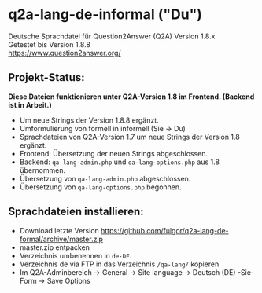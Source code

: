 # q2a-lang-de-informal ("Du")

Deutsche Sprachdatei für Question2Answer (Q2A) Version 1.8.x  
Getestet bis Version 1.8.8  
https://www.question2answer.org/

## Projekt-Status: ##
**Diese Dateien funktionieren unter Q2A-Version 1.8 im Frontend. (Backend ist in Arbeit.)**

* Um neue Strings der Version 1.8.8 ergänzt.
* Umformulierung von formell in informell (Sie -> Du)
* Sprachdateien von Q2A-Version 1.7 um neue Strings der Version 1.8 ergänzt.
* Frontend: Übersetzung der neuen Strings abgeschlossen.
* Backend: `qa-lang-admin.php` und `qa-lang-options.php` aus 1.8 übernommen.
* Übersetzung von `qa-lang-admin.php` abgeschlossen.
* Übersetzung von `qa-lang-options.php` begonnen.

## Sprachdateien installieren: ##

* Download letzte Version https://github.com/fulgor/q2a-lang-de-formal/archive/master.zip
* master.zip entpacken
* Verzeichnis umbenennen in `de-DE`.
* Verzeichnis de via FTP in das Verzeichnis `/qa-lang/` kopieren
* Im Q2A-Adminbereich -> General -> Site language -> Deutsch (DE) -Sie-Form -> Save Options
